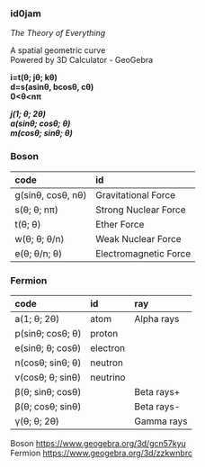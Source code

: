 ### id0jam

*The Theory of Everything*   

A spatial geometric curve   
Powered by 3D Calculator - GeoGebra
   
   
**i=t(θ; jθ; kθ)**   
**d=s(asinθ, bcosθ, cθ)**   
**0<θ<nπ**   

__*j(1; θ; 2θ)*__   
__*a(sinθ; cosθ; θ)*__   
__*m(cosθ; sinθ; θ)*__   


### Boson
| code   | id |  
| :-- | :-- |
| g(sinθ, cosθ, nθ)  |       Gravitational Force | 
|  s(θ; θ; nπ)   |           Strong Nuclear Force|
|  t(θ; θ) |                  Ether Force| 
|  w(θ; θ; θ/n)      |        Weak Nuclear Force | 
|  e(θ; θ/n; θ)     |         Electromagnetic Force | 


### Fermion
| code   | id |  ray|
| :-- | :-- |:-- |
|a(1; θ; 2θ)          |    atom    |   Alpha rays|
|p(sinθ; cosθ; θ)      |   proton||
|e(sinθ; θ; cosθ)      |   electron||
|n(cosθ; sinθ; θ)     |    neutron||
|v(cosθ; θ; sinθ)      |   neutrino||
|β(θ; sinθ; cosθ)    |           |     Beta rays+|
|β(θ; cosθ; sinθ)      |         |     Beta rays-|
|γ(θ; θ; 2θ)          |           |    Gamma rays|  


Boson https://www.geogebra.org/3d/gcn57kyu  
Fermion https://www.geogebra.org/3d/zzkwnbrc
